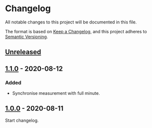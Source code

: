 # Changelog
All notable changes to this project will be documented in this file.

The format is based on [Keep a Changelog](https://keepachangelog.com/en/1.1.0/),
and this project adheres to [Semantic Versioning](https://semver.org/spec/v2.0.0.html).

## [Unreleased]

## [1.1.0] - 2020-08-12

### Added

- Synchronise measurement with full minute.

## [1.0.0] - 2020-08-11

Start changelog.

[Unreleased]: https://github.com/Mq89/temperature-monitor/compare/v1.1.0...master
[1.1.0]: https://github.com/Mq89/temperature-monitor/compare/v1.0.0...v1.1.0
[1.0.0]: https://github.com/Mq89/temperature-monitor/tags/v1.0.0
